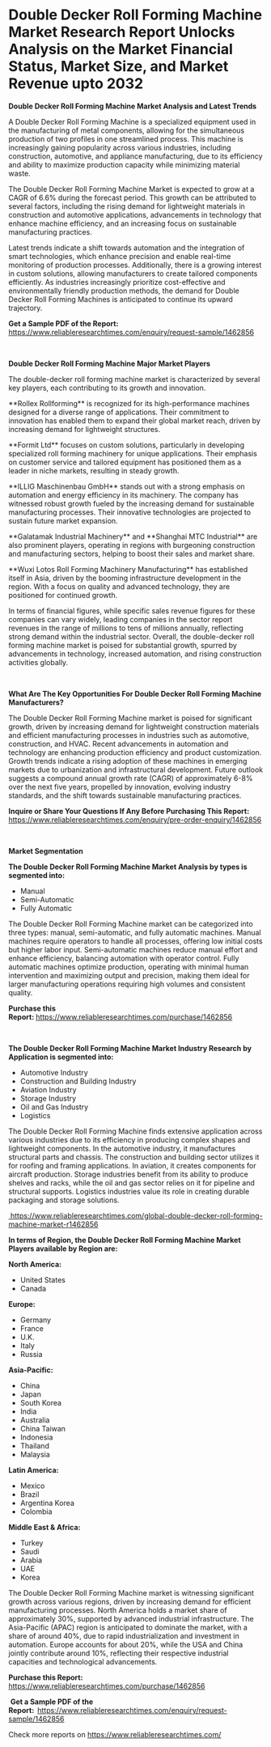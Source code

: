 <p><h1>Double Decker Roll Forming Machine Market Research Report Unlocks Analysis on the Market Financial Status, Market Size, and Market Revenue upto 2032</h1></p><p><strong>Double Decker Roll Forming Machine Market Analysis and Latest Trends</strong></p>
<p><p>A Double Decker Roll Forming Machine is a specialized equipment used in the manufacturing of metal components, allowing for the simultaneous production of two profiles in one streamlined process. This machine is increasingly gaining popularity across various industries, including construction, automotive, and appliance manufacturing, due to its efficiency and ability to maximize production capacity while minimizing material waste.</p><p>The Double Decker Roll Forming Machine Market is expected to grow at a CAGR of 6.6% during the forecast period. This growth can be attributed to several factors, including the rising demand for lightweight materials in construction and automotive applications, advancements in technology that enhance machine efficiency, and an increasing focus on sustainable manufacturing practices. </p><p>Latest trends indicate a shift towards automation and the integration of smart technologies, which enhance precision and enable real-time monitoring of production processes. Additionally, there is a growing interest in custom solutions, allowing manufacturers to create tailored components efficiently. As industries increasingly prioritize cost-effective and environmentally friendly production methods, the demand for Double Decker Roll Forming Machines is anticipated to continue its upward trajectory.</p></p>
<p><strong>Get a Sample PDF of the Report:&nbsp;</strong> <a href="https://www.reliableresearchtimes.com/enquiry/request-sample/1462856?utm_campaign=3358&utm_medium=2&utm_source=Github&utm_content=ia&utm_term=12042025&utm_id=double-decker-roll-forming-machine">https://www.reliableresearchtimes.com/enquiry/request-sample/1462856</a></p>
<p>&nbsp;</p>
<p><strong>Double Decker Roll Forming Machine Major Market Players</strong></p>
<p><p>The double-decker roll forming machine market is characterized by several key players, each contributing to its growth and innovation. </p><p>**Rollex Rollforming** is recognized for its high-performance machines designed for a diverse range of applications. Their commitment to innovation has enabled them to expand their global market reach, driven by increasing demand for lightweight structures.</p><p>**Formit Ltd** focuses on custom solutions, particularly in developing specialized roll forming machinery for unique applications. Their emphasis on customer service and tailored equipment has positioned them as a leader in niche markets, resulting in steady growth.</p><p>**ILLIG Maschinenbau GmbH** stands out with a strong emphasis on automation and energy efficiency in its machinery. The company has witnessed robust growth fueled by the increasing demand for sustainable manufacturing processes. Their innovative technologies are projected to sustain future market expansion.</p><p>**Galatamak Industrial Machinery** and **Shanghai MTC Industrial** are also prominent players, operating in regions with burgeoning construction and manufacturing sectors, helping to boost their sales and market share.</p><p>**Wuxi Lotos Roll Forming Machinery Manufacturing** has established itself in Asia, driven by the booming infrastructure development in the region. With a focus on quality and advanced technology, they are positioned for continued growth.</p><p>In terms of financial figures, while specific sales revenue figures for these companies can vary widely, leading companies in the sector report revenues in the range of millions to tens of millions annually, reflecting strong demand within the industrial sector. Overall, the double-decker roll forming machine market is poised for substantial growth, spurred by advancements in technology, increased automation, and rising construction activities globally.</p></p>
<p>&nbsp;</p>
<p><strong>What Are The Key Opportunities For Double Decker Roll Forming Machine Manufacturers?</strong></p>
<p><p>The Double Decker Roll Forming Machine market is poised for significant growth, driven by increasing demand for lightweight construction materials and efficient manufacturing processes in industries such as automotive, construction, and HVAC. Recent advancements in automation and technology are enhancing production efficiency and product customization. Growth trends indicate a rising adoption of these machines in emerging markets due to urbanization and infrastructural development. Future outlook suggests a compound annual growth rate (CAGR) of approximately 6-8% over the next five years, propelled by innovation, evolving industry standards, and the shift towards sustainable manufacturing practices.</p></p>
<p><strong>Inquire or Share Your Questions If Any Before Purchasing This Report:</strong> <a href="https://www.reliableresearchtimes.com/enquiry/pre-order-enquiry/1462856?utm_campaign=3358&utm_medium=2&utm_source=Github&utm_content=ia&utm_term=12042025&utm_id=double-decker-roll-forming-machine">https://www.reliableresearchtimes.com/enquiry/pre-order-enquiry/1462856</a></p>
<p>&nbsp;</p>
<p><strong>Market Segmentation</strong></p>
<p><strong>The Double Decker Roll Forming Machine Market Analysis by types is segmented into:</strong></p>
<p><ul><li>Manual</li><li>Semi-Automatic</li><li>Fully Automatic</li></ul></p>
<p><p>The Double Decker Roll Forming Machine market can be categorized into three types: manual, semi-automatic, and fully automatic machines. Manual machines require operators to handle all processes, offering low initial costs but higher labor input. Semi-automatic machines reduce manual effort and enhance efficiency, balancing automation with operator control. Fully automatic machines optimize production, operating with minimal human intervention and maximizing output and precision, making them ideal for larger manufacturing operations requiring high volumes and consistent quality.</p></p>
<p><strong>Purchase this Report:&nbsp;</strong><a href="https://www.reliableresearchtimes.com/purchase/1462856?utm_campaign=3358&utm_medium=2&utm_source=Github&utm_content=ia&utm_term=12042025&utm_id=double-decker-roll-forming-machine">https://www.reliableresearchtimes.com/purchase/1462856</a></p>
<p>&nbsp;</p>
<p><strong>The Double Decker Roll Forming Machine Market Industry Research by Application is segmented into:</strong></p>
<p><ul><li>Automotive Industry</li><li>Construction and Building Industry</li><li>Aviation Industry</li><li>Storage Industry</li><li>Oil and Gas Industry</li><li>Logistics</li></ul></p>
<p><p>The Double Decker Roll Forming Machine finds extensive application across various industries due to its efficiency in producing complex shapes and lightweight components. In the automotive industry, it manufactures structural parts and chassis. The construction and building sector utilizes it for roofing and framing applications. In aviation, it creates components for aircraft production. Storage industries benefit from its ability to produce shelves and racks, while the oil and gas sector relies on it for pipeline and structural supports. Logistics industries value its role in creating durable packaging and storage solutions.</p></p>
<p><a href="https://www.reliableresearchtimes.com/global-double-decker-roll-forming-machine-market-r1462856?utm_campaign=3358&utm_medium=2&utm_source=Github&utm_content=ia&utm_term=12042025&utm_id=double-decker-roll-forming-machine">&nbsp;https://www.reliableresearchtimes.com/global-double-decker-roll-forming-machine-market-r1462856</a></p>
<p><strong>In terms of Region, the Double Decker Roll Forming Machine Market Players available by Region are:</strong></p>
<p>
    <p> <strong> North America: </strong>
        <ul>
            <li>United States</li>
            <li>Canada</li>
        </ul>
        </p> 
    <p> <strong> Europe: </strong>
        <ul>
            <li>Germany</li>
            <li>France</li>
            <li>U.K.</li>
            <li>Italy</li>
            <li>Russia</li>
        </ul>
        </p> 
    <p> <strong> Asia-Pacific: </strong>
        <ul>
            <li>China</li>
            <li>Japan</li>
            <li>South Korea</li>
            <li>India</li>
            <li>Australia</li>
            <li>China Taiwan</li>
            <li>Indonesia</li>
            <li>Thailand</li>
            <li>Malaysia</li>
        </ul>
        </p> 
    <p> <strong> Latin America: </strong>
        <ul>
            <li>Mexico</li>
            <li>Brazil</li>
            <li>Argentina Korea</li>
            <li>Colombia</li>
        </ul>
        </p> 
    <p> <strong> Middle East & Africa: </strong>
        <ul>
            <li>Turkey</li>
            <li>Saudi</li>
            <li>Arabia</li>
            <li>UAE</li>
            <li>Korea</li>
        </ul>
    </p>
    </p>
<p><p>The Double Decker Roll Forming Machine market is witnessing significant growth across various regions, driven by increasing demand for efficient manufacturing processes. North America holds a market share of approximately 30%, supported by advanced industrial infrastructure. The Asia-Pacific (APAC) region is anticipated to dominate the market, with a share of around 40%, due to rapid industrialization and investment in automation. Europe accounts for about 20%, while the USA and China jointly contribute around 10%, reflecting their respective industrial capacities and technological advancements.</p></p>
<p><strong>Purchase this Report: </strong><a href="https://www.reliableresearchtimes.com/purchase/1462856?utm_campaign=3358&utm_medium=2&utm_source=Github&utm_content=ia&utm_term=12042025&utm_id=double-decker-roll-forming-machine">https://www.reliableresearchtimes.com/purchase/1462856</a></p>
<p>&nbsp;<strong>Get a Sample PDF of the Report:&nbsp;&nbsp;</strong><a href="https://www.reliableresearchtimes.com/enquiry/request-sample/1462856?utm_campaign=3358&utm_medium=2&utm_source=Github&utm_content=ia&utm_term=12042025&utm_id=double-decker-roll-forming-machine">https://www.reliableresearchtimes.com/enquiry/request-sample/1462856</a></p>
<p><strong></strong></p>
<p>Check more reports on <a href="https://www.reliableresearchtimes.com/?utm_campaign=3358&utm_medium=2&utm_source=Github&utm_content=ia&utm_term=12042025&utm_id=double-decker-roll-forming-machine">https://www.reliableresearchtimes.com/</a></p>
